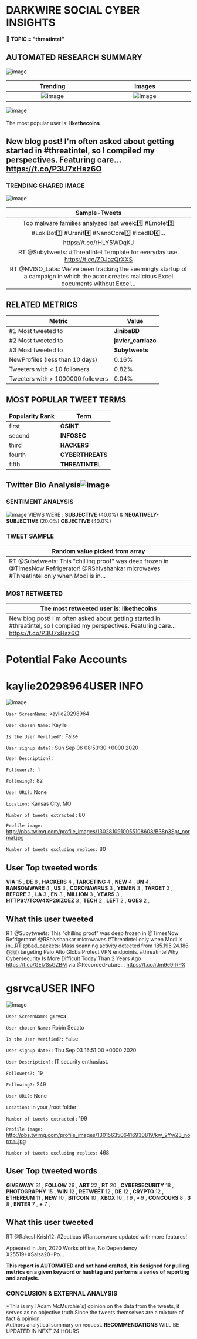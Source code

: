 # DARKWIRE SOCIAL CYBER INSIGHTS 
&#x1F34E; **TOPIC = "threatintel"**

## AUTOMATED RESEARCH SUMMARY
  ![image](darkLogo.png)   

|  Trending  |   Images | 
:-------------------------:|:-------------------------:
|  ![image](assets/threatintel/imageFile1.jpg)     <img width=200/> | ![image](assets/threatintel/imageFile2.jpg) <img width=200/> |   
 
 
![image](assets/threatintel/TWEETS.png)
<br></br>
The most popular user is: **likethecoins**  
 

## New blog post! I'm often asked about getting started in #threatintel, so I compiled my perspectives. Featuring care… https://t.co/P3U7xHsz6O 

  




### TRENDING SHARED IMAGE

![image](assets/threatintel/twitterPostedImage.png)



|                **Sample-Tweets**        |
| :-------------: |
| Top malware families analyzed last week:1️⃣ #Emotet2️⃣ #LokiBot3️⃣ #Ursnif4️⃣ #NanoCore5️⃣ #IcedID6️⃣… https://t.co/rHLY5WDqKJ |
| RT @Subytweets: #ThreatIntel Template for everyday use. https://t.co/Z0JazQrXXS |
| RT @NVISO_Labs: We’ve been tracking the seemingly startup of a campaign in which the actor creates malicious Excel documents without Excel… |

## RELATED METRICS<br>
| Metric | Value |
| ------------- | ------------- |
| #1 Most tweeted to  | **JinibaBD** |
| #2 Most tweeted to  | **javier_carriazo** |
| #3 Most tweeted to  | **Subytweets** |
| NewProfiles (less than 10 days) | 0.16%  |
| Tweeters with < 10 followers  | 0.82%|
| Tweeters with > 1000000 followers  | 0.04%  |



## MOST POPULAR TWEET TERMS 


| Popularity Rank  | Term |
| ------------- | ------------- |
| first  | **OSINT**  |
| second  | **INFOSEC**  |
| third  | **HACKERS** |
| fourth  | **CYBERTHREATS**  |
| fifth  | **THREATINTEL**  |


## Twitter Bio Analysis![image](assets/threatintel/BIO.png)
### SENTIMENT ANALYSIS
![image](assets/threatintel/sentiment.png)
VIEWS WERE : **SUBJECTIVE**  (40.0%) & **NEGATIVELY-SUBJECTIVE** (20.0%) **OBJECTIVE** (40.0%)

### TWEET SAMPLE 
| Random value picked from array |
| ------------- |
|RT @Subytweets: This "chilling proof" was deep frozen in @TimesNow Refrigerator! @RShivshankar microwaves #ThreatIntel only when Modi is in… |

### MOST RETWEETED 

| The most retweeted user is: **likethecoins**  |
| ------------- |
| New blog post! I'm often asked about getting started in #threatintel, so I compiled my perspectives. Featuring care… https://t.co/P3U7xHsz6O |

# Potential Fake Accounts
 
# kaylie20298964USER INFO
![image](http://pbs.twimg.com/profile_images/1302810910055108608/B38p3Spt_normal.jpg)
 
`User ScreenName:` kaylie20298964 
 
`User chosen Name:` Kaylie 
 
`Is the User Verified?:` False 
 
`User signup date?:` Sun Sep 06 08:53:30 +0000 2020 
 
`User Description?:`  
 
`Followers?: `1 
 
`Following?:` 82 
 
`User URL?:` None 
 
`Location:` Kansas City, MO 
 
`Number of tweets extracted`  : 80 
 
`Profile image:` http://pbs.twimg.com/profile_images/1302810910055108608/B38p3Spt_normal.jpg 
 
`Number of tweets excluding replies:` 80 
 

 

 
## User Top tweeted words 
 
**VIA** 15 , **DE** 8 , **HACKERS** 4 , **TARGETING** 4 , **NEW** 4 , **UN** 4 , **RANSOMWARE** 4 , **US** 3 , **CORONAVIRUS** 3 , **YEMEN** 3 , **TARGET** 3 , **BEFORE** 3 , **LA** 3 , **EN** 3 , **MILLION** 3 , **YEARS** 3 , **HTTPS://TCO/4XP29IZOEZ** 3 , **TECH** 2 , **LEFT** 2 , **GOES** 2 , 
 
## What this user tweeted
 
RT @Subytweets: This "chilling proof" was deep frozen in @TimesNow Refrigerator! @RShivshankar microwaves #ThreatIntel only when Modi is in…RT @bad_packets: Mass scanning activity detected from 185.195.24.186 (🇷🇺) targeting Palo Alto GlobalProtect VPN endpoints. #threatintelWhy Cybersecurity Is More Difficult Today Than 2 Years Ago https://t.co/GEI7SsGZBM via @RecordedFuture… https://t.co/rJm9e9rRPX
 
# gsrvcaUSER INFO
![image](http://pbs.twimg.com/profile_images/1301563506416930819/kw_2Yw23_normal.jpg)
 
`User ScreenName:` gsrvca 
 
`User chosen Name:` Robin Secato 
 
`Is the User Verified?:` False 
 
`User signup date?:` Thu Sep 03 16:51:00 +0000 2020 
 
`User Description?:` IT security enthusiast. 
 
`Followers?: `19 
 
`Following?:` 249 
 
`User URL?:` None 
 
`Location:` In your /root folder 
 
`Number of tweets extracted`  : 199 
 
`Profile image:` http://pbs.twimg.com/profile_images/1301563506416930819/kw_2Yw23_normal.jpg 
 
`Number of tweets excluding replies:` 468 
 

 

 
## User Top tweeted words 
 
**GIVEAWAY** 31 , **FOLLOW** 26 , **ART** 22 , **RT** 20 , **CYBERSECURITY** 18 , **PHOTOGRAPHY** 15 , **WIN** 12 , **RETWEET** 12 , **DE** 12 , **CRYPTO** 12 , **ETHEREUM** 11 , **NEW** 10 , **BITCOIN** 10 , **XBOX** 10 , **!** 9 , **•** 9 , **CONCOURS** 8 , **3** 8 , **ENTER** 7 , **+** 7 , 
 
## What this user tweeted
 
RT @RakeshKrish12: #Zeoticus #Ransomware updated with more features!

Appeared in Jan, 2020
Works offline, No Dependency
X25519+XSalsa20+Po…
 

<b> This report is AUTOMATED and not hand crafted, it is designed for pulling metrics on a given keyword or hashtag and performs a series of reporting and analysis.</b>  
### CONCLUSION & EXTERNAL ANALYSIS

*This is my [Adam McMurchie`s] opinion on the data from the tweets, it serves as no objective truth.Since the tweets themselves are a mixture of fact & opinion.<br>
Authors analytical summary on request.
**RECOMMENDATIONS** WILL BE UPDATED IN NEXT  24 HOURS <br>